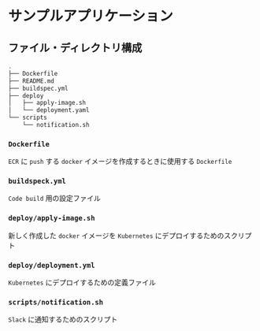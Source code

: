# サンプルアプリケーション

## ファイル・ディレクトリ構成

```bash
.
├── Dockerfile
├── README.md
├── buildspec.yml
├── deploy
│   ├── apply-image.sh
│   └── deployment.yaml
└── scripts
    └── notification.sh
```

### `Dockerfile`

`ECR` に `push` する `docker` イメージを作成するときに使用する `Dockerfile`

### `buildspeck.yml`

`Code build` 用の設定ファイル

### `deploy/apply-image.sh`

新しく作成した `docker` イメージを `Kubernetes` にデプロイするためのスクリプト

### `deploy/deployment.yml`

`Kubernetes` にデプロイするための定義ファイル

### `scripts/notification.sh`

`Slack` に通知するためのスクリプト
